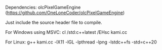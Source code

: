 Dependencies: olcPixelGameEngine (https://github.com/OneLoneCoder/olcPixelGameEngine)

Just include the source header file to compile.

For Windows using MSVC: cl /std:c++latest /EHsc kami.cc

For Linux: g++ kami.cc -lX11 -lGL -lpthread -lpng -lstdc++fs -std=c++20
